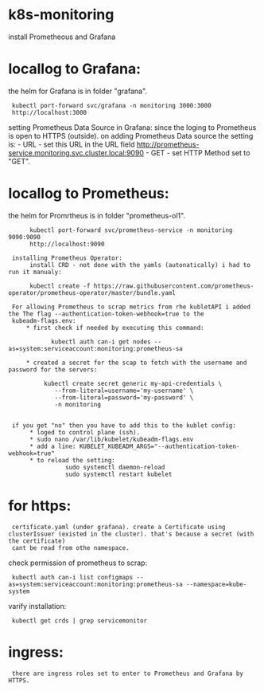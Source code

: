 # k8s-monitoring
install Prometheous and Grafana




# locallog to Grafana:
the helm for Grafana is in folder "grafana".

     kubectl port-forward svc/grafana -n monitoring 3000:3000
     http://localhost:3000

setting Prometheus Data Source in Grafana:
     since the loging to Prometheus is open to HTTPS (outside). on adding Prometheus Data source the setting is:
     - URL - set this URL in the URL field http://prometheus-service.monitoring.svc.cluster.local:9090 
     - GET - set HTTP Method set to "GET".

 # locallog to Prometheus:
 the helm for Promrtheus is in folder "prometheus-ol1".

          kubectl port-forward svc/prometheus-service -n monitoring 9090:9090
          http://localhost:9090

     installing Prometheus Operator:
          install CRD - not done with the yamls (autonatically) i had to run it manualy:

          kubectl create -f https://raw.githubusercontent.com/prometheus-operator/prometheus-operator/master/bundle.yaml

     For allowing Prometheus to scrap metrics from rhe kubletAPI i added the The flag --authentication-token-webhook=true to the
     kubeadm-flags.env:
         * first check if needed by executing this command:

                kubectl auth can-i get nodes --as=system:serviceaccount:monitoring:prometheus-sa
         
         * created a secret for the scap to fetch with the username and password for the servers:
           
              kubectl create secret generic my-api-credentials \
                 --from-literal=username='my-username' \
                 --from-literal=password='my-password' \
                 -n monitoring


     if you get "no" then you have to add this to the kublet config:
          * loged to control plane (ssh).
          * sudo nano /var/lib/kubelet/kubeadm-flags.env
          * add a line: KUBELET_KUBEADM_ARGS="--authentication-token-webhook=true"
          * to reload the setting:
                    sudo systemctl daemon-reload
                    sudo systemctl restart kubelet

          

# for https:
     certificate.yaml (under grafana). create a Certificate using clusterIssuer (existed in the cluster). that's because a secret (with the certificate) 
     cant be read from othe namespace.

check permission of prometheus to scrap:

     kubectl auth can-i list configmaps --as=system:serviceaccount:monitoring:prometheus-sa --namespace=kube-system

varify installation:

     kubectl get crds | grep servicemonitor

# ingress:
     there are ingress roles set to enter to Prometheus and Grafana by HTTPS.
